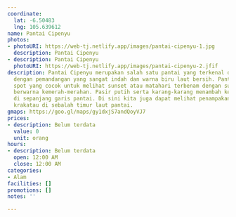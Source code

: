 ```yaml
---
coordinate:
  lat: -6.50483
  lng: 105.639612
name: Pantai Cipenyu
photos:
- photoURI: https://web-tj.netlify.app/images/pantai-cipenyu-1.jpg
  description: Pantai Cipenyu
- description: Pantai Cipenyu
  photoURI: https://web-tj.netlify.app/images/pantai-cipenyu-2.jfif
description: Pantai Cipenyu merupakan salah satu pantai yang terkenal di desa Tanjungjaya
  dengan pemandangan yang sangat indah dan warna biru laut bersih. Pantai ini merupakan
  spot yang cocok untuk melihat sunset atau matahari terbenam dengan suasana langit
  berwarna kemerah-merahan. Pasir putih serta karang-karang menambah keindahan pemandangan
  di sepanjang garis pantai. Di sini kita juga dapat melihat penampakan gunung anak
  krakatau di sebalah timur laut pantai.
gmaps: https://goo.gl/maps/gy1dxjS7andQoyVJ7
prices:
- description: Belum terdata
  value: 0
  unit: orang
hours:
- description: Belum terdata
  open: 12:00 AM
  close: 12:00 AM
categories:
- Alam
facilities: []
promotions: []
notes: ''

---
```

